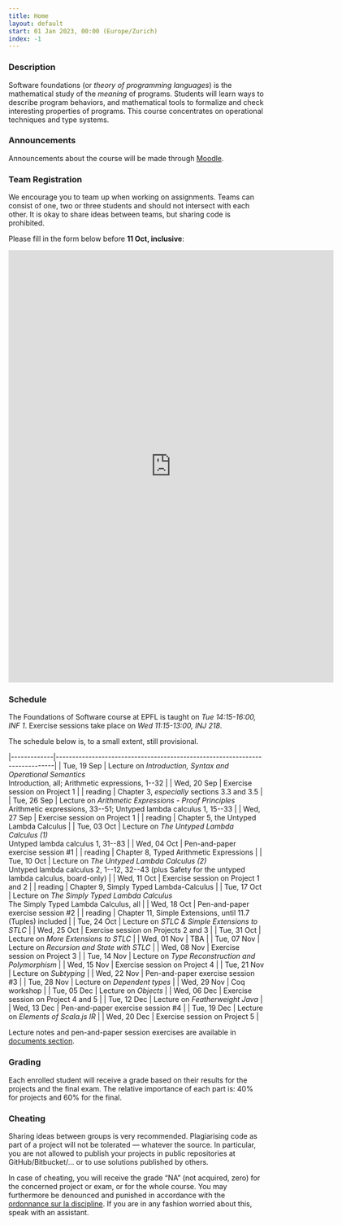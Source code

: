 ```yaml
---
title: Home
layout: default
start: 01 Jan 2023, 00:00 (Europe/Zurich)
index: -1
---
```


### Description

Software foundations (or *theory of programming languages*) is the mathematical study of the *meaning* of programs. Students will learn ways to describe program behaviors, and mathematical tools to formalize and check interesting properties of programs. This course concentrates on operational techniques and type systems.

### Announcements

Announcements about the course will be made through [Moodle](https://moodle.epfl.ch/course/view.php?id=8061).

### Team Registration

We encourage you to team up when working on assignments. Teams can consist of one, two or three students and should not intersect with each other. It is okay to share ideas between teams, but sharing code is prohibited.

Please fill in the form below before __11 Oct, inclusive__:

<iframe src="https://docs.google.com/forms/d/e/1FAIpQLSfPuM5P7_q9aizJcty8nd-KIDpAmiiIOA7L9BWBFHEeN1QQ4Q/viewform?embedded=true" width="640" height="850" frameborder="0" marginheight="0" marginwidth="0">Loading…</iframe>

### Schedule

The Foundations of Software course at EPFL is taught on *Tue 14:15-16:00, INF 1*.
Exercise sessions take place on *Wed 11:15-13:00, INJ 218*.

The schedule below is, to a small extent, still provisional.

|-------------|-----------------------------------------------------------------------------|
| Tue, 19 Sep | Lecture on *Introduction, Syntax and Operational Semantics*<br />Introduction, all; Arithmetic expressions, 1--32 |
| Wed, 20 Sep | Exercise session on Project 1 |
| reading | Chapter 3, *especially* sections 3.3 and 3.5 |
| Tue, 26 Sep | Lecture on *Arithmetic Expressions - Proof Principles*<br />Arithmetic expressions, 33--51; Untyped lambda calculus 1, 15--33 |
| Wed, 27 Sep | Exercise session on Project 1 |
| reading | Chapter 5, the Untyped Lambda Calculus |
| Tue, 03 Oct | Lecture on *The Untyped Lambda Calculus (1)*<br />Untyped lambda calculus 1, 31--83 |
| Wed, 04 Oct | Pen-and-paper exercise session #1 |
| reading | Chapter 8, Typed Arithmetic Expressions |
| Tue, 10 Oct | Lecture on *The Untyped Lambda Calculus (2)*<br />Untyped lambda calculus 2, 1--12, 32--43 (plus Safety for the untyped lambda calculus, board-only) |
| Wed, 11 Oct | Exercise session on Project 1 and 2 |
| reading | Chapter 9, Simply Typed Lambda-Calculus |
| Tue, 17 Oct | Lecture on *The Simply Typed Lambda Calculus*<br />The Simply Typed Lambda Calculus, all |
| Wed, 18 Oct | Pen-and-paper exercise session #2 |
| reading | Chapter 11, Simple Extensions, until 11.7 (Tuples) included |
| Tue, 24 Oct | Lecture on *STLC & Simple Extensions to STLC* |
| Wed, 25 Oct | Exercise session on Projects 2 and 3 |
| Tue, 31 Oct | Lecture on *More Extensions to STLC* |
| Wed, 01 Nov | TBA |
| Tue, 07 Nov | Lecture on *Recursion and State with STLC* |
| Wed, 08 Nov | Exercise session on Project 3 |
| Tue, 14 Nov | Lecture on *Type Reconstruction and Polymorphism* |
| Wed, 15 Nov | Exercise session on Project 4 |
| Tue, 21 Nov | Lecture on *Subtyping* |
| Wed, 22 Nov | Pen-and-paper exercise session #3 |
| Tue, 28 Nov | Lecture on *Dependent types* |
| Wed, 29 Nov | Coq workshop |
| Tue, 05 Dec | Lecture on *Objects* |
| Wed, 06 Dec | Exercise session on Project 4 and 5 |
| Tue, 12 Dec | Lecture on *Featherweight Java* |
| Wed, 13 Dec | Pen-and-paper exercise session #4 |
| Tue, 19 Dec | Lecture on *Elements of Scala.js IR* |
| Wed, 20 Dec | Exercise session on Project 5 |


Lecture notes and pen-and-paper session exercises are available in [documents section](/documents.html).

### Grading

Each enrolled student will receive a grade based on their results for the
projects and the final exam. The relative importance of each part is: 40% for
projects and 60% for the final.

### Cheating

Sharing ideas between groups is very recommended. Plagiarising code as part of a project will not be tolerated — whatever the source. In particular, you are not allowed to publish your projects in public repositories at GitHub/Bitbucket/... or to use solutions published by others.

In case of cheating, you will receive the grade “NA” (not acquired, zero) for the concerned project or exam, or for the whole course. You may furthermore be denounced and punished in accordance with the [ordonnance sur la discipline](http://www.admin.ch/ch/f/rs/4/414.138.2.fr.pdf). If you are in any fashion worried about this, speak with an assistant.